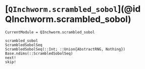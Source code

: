 # [`QInchworm.scrambled_sobol`](@id QInchworm.scrambled_sobol)

```@meta
CurrentModule = QInchworm.scrambled_sobol
```
```@docs
scrambled_sobol
ScrambledSobolSeq
ScrambledSobolSeq(::Int; ::Union{AbstractRNG, Nothing})
Base.ndims(::ScrambledSobolSeq)
next!
skip!
```
